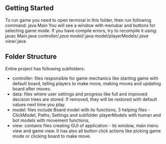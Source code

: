 ## Getting Started

To run game you need to open terminal in this folder, then run following command:
java Main
You will see a window with menubar and buttons for selecting game mode.
If you have compile errors, try to recompile it using:
javac Main.java controller/*.java model/*.java model/playerModels/*.java view/*.java

## Folder Structure

Entire project has following subfolders:
- controller: files responsible for game mechanics like starting game with default board, 
telling players to make move, making moves and updating board after moves.
- data: files where user settings and progress like full and improved decision trees are stored.
If removed, they will be restored with default values next time you play.
- model: files include Board model with its functions, 3 helping files - ClickModel, Paths, Settings and
subfolder playerModels with human and bot models with movement functions,
- view: contains files creating GUI of application - its window, main menu view and game view.
It has also all button click actions like picking game mode or clicking board to make move.